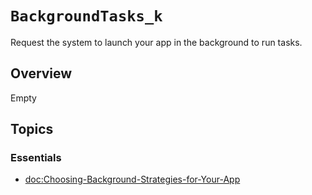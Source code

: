 # ``BackgroundTasks_k``

Request the system to launch your app in the background to run tasks.

## Overview

Empty

## Topics

### Essentials

- <doc:Choosing-Background-Strategies-for-Your-App>
